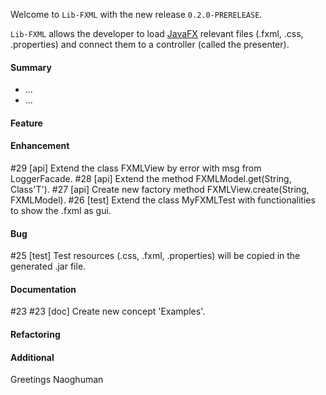 Welcome to `Lib-FXML` with the new release `0.2.0-PRERELEASE`.

`Lib-FXML` allows the developer to load [JavaFX] relevant files (.fxml, .css, .properties) 
and connect them to a controller (called the presenter).



#### Summary
* ...
* ...



#### Feature



#### Enhancement
#29 [api] Extend the class FXMLView by error with msg from LoggerFacade.
#28 [api] Extend the method FXMLModel.get(String, Class'T').
#27 [api] Create new factory method FXMLView.create(String, FXMLModel).
#26 [test] Extend the class MyFXMLTest with functionalities to show the .fxml as gui.



#### Bug
#25 [test] Test resources (.css, .fxml, .properties) will be copied in the generated .jar file.



#### Documentation
#23 #23 [doc] Create new concept 'Examples'.



#### Refactoring



#### Additional



Greetings
Naoghuman



[//]: # (Issues which will be integrated in this release)



[//]: # (Links)
[JavaFX]:http://docs.oracle.com/javase/8/javase-clienttechnologies.htm
